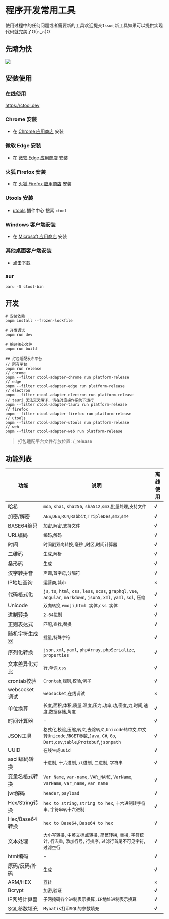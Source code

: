 # 程序开发常用工具

使用过程中的任何问题或者需要新的工具欢迎提交`Issue`,新工具如果可以提供实现代码就完美了O(∩_∩)O

## 先睹为快

![](https://cdn.jsdelivr.net/gh/baiy/Ctool@master/images/v2.0.0.png)

## 安装使用

### 在线使用

<https://ctool.dev>

### Chrome 安装

- 在 [Chrome 应用商店](https://chrome.google.com/webstore/detail/ipfcebkfhpkjeikaammlkcnalknjahmh) 安装

### 微软 Edge 安装

- 在 [微软 Edge 应用商店](https://microsoftedge.microsoft.com/addons/detail/cihekagpnnadjjplgljkmkpcfiopfplc) 安装

### 火狐 Firefox 安装

- 在 [火狐 Firefox 应用商店](https://addons.mozilla.org/zh-CN/firefox/addon/ctool/) 安装

### Utools 安装

- [utools](https://u.tools/) 插件中心 搜索 `ctool`

### Windows 客户端安装

- 在 [Microsoft 应用商店](https://www.microsoft.com/store/apps/9P63J98XZ0M1) 安装

### 其他桌面客户端安装

- [点击下载](https://github.com/baiy/Ctool/releases)

### aur

```
paru -S ctool-bin
```

## 开发

```
# 安装依赖
pnpm install --frozen-lockfile

# 开发调试
pnpm run dev

# 编译核心文件
pnpm run build

## 打包适配发布平台
// 所有平台
pnpm run release
// chrome
pnpm --filter ctool-adapter-chrome run platform-release
// edge
pnpm --filter ctool-adapter-edge run platform-release
// electron
pnpm --filter ctool-adapter-electron run platform-release
// tauri 无法交叉编译, 请在对应操作系统下运行
pnpm --filter ctool-adapter-tauri run platform-release
// firefox
pnpm --filter ctool-adapter-firefox run platform-release
// utools
pnpm --filter ctool-adapter-utools run platform-release
// web
pnpm --filter ctool-adapter-web run platform-release
```

> 打包适配平台文件存放位置: /_release

## 功能列表

|功能|说明|离线使用 |
|--------------|-------------------------------------------------------------------------------------------------------------------------------|------|
|哈希|`md5`, `sha1`, `sha256`, `sha512`,`sm3`,`批量处理`,`支持文件` |√|
|加密/解密|`AES`,`DES`,`RC4`,`Rabbit`,`TripleDes`,`sm2`,`sm4`|√|
|BASE64编码 |`加密`,`解密`,`支持文件`|√|
|URL编码|`编码`,`解码` |√|
|时间|`时间戳双向转换`,`毫秒` ,`时区`,`时间计算器`|√|
|二维码|`生成`,`解析` |√|
|条形码|`生成` |√|
|汉字转拼音|`声调`,`首字母`,`分隔符`|√|
|IP地址查询 |`运营商`,`城市`|×|
|代码格式化|`js`, `ts`, `html`, `css`, `less`, `scss`, `graphql`, `vue`, `angular`, `markdown`, `json5`, `xml`, `yaml`, `sql`, `压缩` |√|
|Unicode|`双向转换`,`emoji`,`html 实体`,`css 实体` |√|
|进制转换 |`2-64进制`|√|
|正则表达式|`匹配`,`查找`,`替换`  |√|
|随机字符生成器|`批量`,`特殊字符` |√|
|序列化转换|`json`, `xml`, `yaml`, `phpArray`, `phpSerialize`, `properties`|√|
|文本差异化对比|`行`,`单词`,`css`  |√|
|crontab校验|`Crontab`,`规则`,`校验`,`例子`   |√|
|websocket调试  |`websocket`,`在线调试` |×|
|单位换算 |`长度`,`面积`,`体积`,`质量`,`温度`,`压力`,`功率`,`功`,`密度`,`力`,`时间`,`速度`,`数据存储`,`角度`  |√|
|时间计算器|-|√|
|JSON工具 |`格式化`,`校验`,`压缩`,`转义`,`去除转义`,`Unicode转中文`,`中文转Unicode`,`转GET参数`,`Java`, `C#`, `Go`, `Dart`,`csv`,`table`,`Protobuf`,`jsonpath` |√|
|UUID |`在线生成uuid`|√|
|ascii编码转换|`十进制`, `十六进制`, `八进制`, `二进制`, `字符串`|√|
|变量名格式转换|`Var Name`, `var-name`, `VAR_NAME`, `VarName`, `varName`, `var_name`, `var name`  |√|
|jwt解码|`header`, `payload`|√|
|Hex/String转换 |`hex to string`, `string to hex`, `十六进制转字符串`, `字符串转十六进制`|√|
|Hex/Base64转换 |`hex to Base64`, `Base64 to hex`|√|
|文本处理 |`大小写转换`, `中英文标点转换`, `简繁转换`, `替换`, `字符统计`, `行去重`, `添加行号`, `行排序`, `过滤行首尾不可见字符`,`过滤空行`|√|
|html编码 |-|√|
|原码/反码/补码 |`生成` |√|
|ARM/HEX|`互转` |×|
|Bcrypt |`加密`,`验证` |√|
|IP网络计算器|`子网掩码各个进制表示换算,IP地址进制表示换算`  |√|
|SQL参数填充|`Mybatis打印SQL的参数填充`|√|
